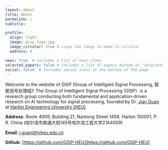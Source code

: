 ```yaml
---
layout: about
title: About
permalink: /
subtitle: 

profile:
  align: right
  image: gisp_logo.jpg
  image_circular: true # crops the image to make it circular
  address: #

news: true  # includes a list of news items
selected_papers: false # includes a list of papers marked as "selected={true}"
social: false  # includes social icons at the bottom of the page
---
```


Welcome to the website of GISP (Group of Intelligent Signal Processing, 智能信号处理组)! The Group of Intelligent Signal Processing (GISP）is a research group conducting both fundamental and application-driven research on AI technology for signal processing, founded by Dr. [Jian Guan](http://homepage.hrbeu.edu.cn/web/guanjian1) at [Harbin Engineering University (HEU)](http://www.hrbeu.edu.cn/).    

**Address**:  Room 4009, Building 21, Nantong Street 145#, Harbin 150001, P. R. China (哈尔滨市南通大街145号哈尔滨工程大学21A4009)

**Email**: [j.guan@hrbeu.edu.cn](mailto:j.guan@hrbeu.edu.cn)

**Github**: [https://github.com/GISP-HEU](https://github.com/GISP-HEU)
